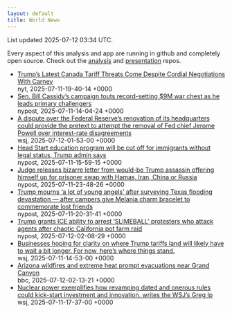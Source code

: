 ```yaml
---
layout: default
title: World News
---
```


<div markdown="0">
<div class="byline small text-muted">List updated <span class="datetime">2025-07-12 03:34 UTC</span>.</div>

<p>Every aspect of this analysis and app are running in github and completely open source. Check out the <a href="https://github.com/Castro-Media/Analysis">analysis</a> and <a href="https://github.com/Castro-Media/TopStoryReview.com">presentation</a> repos.</p>
<ul>
<li><a href='https://www.nytimes.com/2025/07/11/world/canada/canada-trump-tariffs-trade-talks.html'>Trump&#8217;s Latest Canada Tariff Threats Come Despite Cordial Negotiations With Carney</a><div class='byline small text-muted'>nyt, <span class="datetime">2025-07-11-19-40-14 +0000</span></div></li>
<li><a href='https://nypost.com/2025/07/11/us-news/sen-bill-cassidys-campaign-touts-record-setting-9m-war-chest-as-he-fends-off-primary-challengers/'>Sen. Bill Cassidy&#8217;s campaign touts record-setting $9M war chest as he leads primary challengers</a><div class='byline small text-muted'>nypost, <span class="datetime">2025-07-11-14-04-24 +0000</span></div></li>
<li><a href='https://www.wsj.com/economy/central-banking/jerome-powell-fed-renovations-trump-fb9793df'>A dispute over the Federal Reserve&#8217;s renovation of its headquarters could provide the pretext to attempt the removal of Fed chief Jerome Powell over interest-rate disagreements</a><div class='byline small text-muted'>wsj, <span class="datetime">2025-07-12-01-53-00 +0000</span></div></li>
<li><a href='https://nypost.com/2025/07/11/us-news/head-start-will-be-cut-off-for-immigrants-without-legal-status-trump-admin-says/'>Head Start education program will be cut off for immigrants without legal status, Trump admin says</a><div class='byline small text-muted'>nypost, <span class="datetime">2025-07-11-15-59-15 +0000</span></div></li>
<li><a href='https://nypost.com/2025/07/11/us-news/judge-releases-letter-from-would-be-trump-assassin-offering-himself-up-for-prisoner-swap-with-hamas/'>Judge releases bizarre letter from would-be Trump assassin offering himself up for prisoner swap with Hamas, Iran, China or Russia</a><div class='byline small text-muted'>nypost, <span class="datetime">2025-07-11-23-48-26 +0000</span></div></li>
<li><a href='https://nypost.com/2025/07/11/us-news/texas-flooding-donald-trump-melania-visit-victims-rescuers/'>Trump mourns &#8216;a lot of young angels&#8217; after surveying Texas flooding devastation &#8212; after campers give Melania charm bracelet to commemorate lost friends</a><div class='byline small text-muted'>nypost, <span class="datetime">2025-07-11-20-31-41 +0000</span></div></li>
<li><a href='https://nypost.com/2025/07/11/us-news/trump-grants-ice-ability-to-arrest-protesters-who-attack-agents-after-california-pot-farm-raid/'>Trump grants ICE ability to arrest &#8216;SLIMEBALL&#8217; protesters who attack agents after chaotic California pot farm raid</a><div class='byline small text-muted'>nypost, <span class="datetime">2025-07-12-02-08-29 +0000</span></div></li>
<li><a href='https://www.wsj.com/economy/trade/trump-tariffs-countries-goods-explained-b9878e1a'>Businesses hoping for clarity on where Trump tariffs land will likely have to wait a bit longer. For now, here&#8217;s where things stand.</a><div class='byline small text-muted'>wsj, <span class="datetime">2025-07-11-14-53-00 +0000</span></div></li>
<li><a href='https://www.bbc.com/news/articles/czjk10wwmkeo'>Arizona wildfires and extreme heat  prompt evacuations near Grand Canyon</a><div class='byline small text-muted'>bbc, <span class="datetime">2025-07-12-02-13-21 +0000</span></div></li>
<li><a href='https://www.wsj.com/economy/trumps-unsung-economic-booster-deregulation-e46bce0b'>Nuclear power exemplifies how revamping dated and onerous rules could kick-start investment and innovation, writes the WSJ&#8217;s Greg Ip</a><div class='byline small text-muted'>wsj, <span class="datetime">2025-07-11-17-37-00 +0000</span></div></li>
</ul>
</div>
